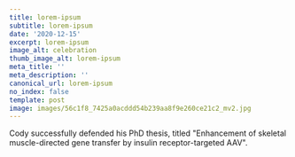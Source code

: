 ```yaml
---
title: lorem-ipsum
subtitle: lorem-ipsum
date: '2020-12-15'
excerpt: lorem-ipsum
image_alt: celebration
thumb_image_alt: lorem-ipsum
meta_title: ''
meta_description: ''
canonical_url: lorem-ipsum
no_index: false
template: post
image: images/56c1f8_7425a0acddd54b239aa8f9e260ce21c2_mv2.jpg
---
```

Cody successfully defended his PhD thesis, titled "Enhancement of skeletal muscle-directed gene transfer by insulin receptor-targeted AAV".